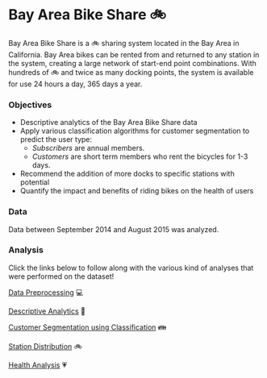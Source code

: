# Bay Area Bike Share :bike:

Bay Area Bike Share is a :bike: sharing system located in the Bay Area in California. Bay Area bikes can be rented from and returned to any station in the system, creating a large network of start-end point combinations. With hundreds of :bike: and twice as many docking points, the system is available for use 24 hours a day, 365 days a year. 

### Objectives

- Descriptive analytics of the Bay Area Bike Share data
- Apply various classification algorithms for customer segmentation to predict the user type: 
    - _Subscribers_ are annual members. 
    - _Customers_ are short term members who rent the bicycles for 1-3 days. 
- Recommend the addition of more docks to specific stations with potential
- Quantify the impact and benefits of riding bikes on the health of users

### Data

Data between September 2014 and August 2015 was analyzed.

### Analysis

Click the links below to follow along with the various kind of analyses that were performed on the dataset!

[Data Preprocessing](1-data-preprocessing.md) :computer:

[Descriptive Analytics](2-descriptive-analytics.md) :abcd:

[Customer Segmentation using Classification](3-customer-segmentation-using-classification.md) :family:

[Station Distribution](4-station-distribution.md) :bike:

[Health Analysis](5-health-analysis.md) :heartpulse:

